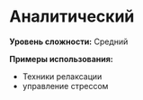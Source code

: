 # Аналитический

**Уровень сложности:** Средний

**Примеры использования:**
- Техники релаксации
- управление стрессом
